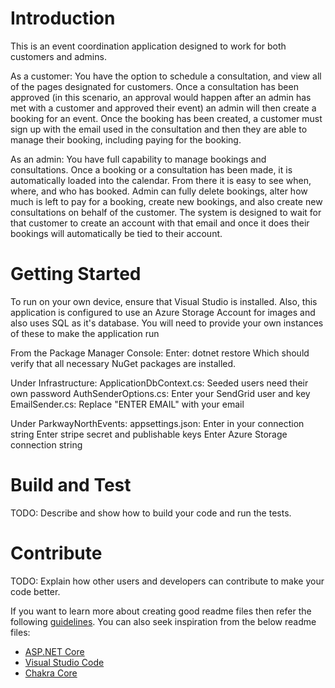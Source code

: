 # Introduction 
This is an event coordination application designed to work for both customers and admins. 

As a customer:
You have the option to schedule a consultation, and view all of the pages designated for customers.
Once a consultation has been approved (in this scenario, an approval would happen after an admin
has met with a customer and approved their event) an admin will then create a booking for an event.
Once the booking has been created, a customer must sign up with the email used in the consultation
and then they are able to manage their booking, including paying for the booking.

As an admin: 
You have full capability to manage bookings and consultations. Once a booking or a consultation
has been made, it is automatically loaded into the calendar. From there it is easy to see when, where, and who
has booked. Admin can fully delete bookings, alter how much is left to pay for a booking, create new bookings, 
and also create new consultations on behalf of the customer. The system is designed to wait for that customer to
create an account with that email and once it does their bookings will automatically be tied to their account. 

# Getting Started
To run on your own device, ensure that Visual Studio is installed. 
Also, this application is configured to use an Azure Storage Account for images
and also uses SQL as it's database. You will need to provide your own instances 
of these to make the application run

From the Package Manager Console:
Enter: 
  dotnet restore
Which should verify that all necessary NuGet packages are installed.

Under Infrastructure:
  ApplicationDbContext.cs:
    Seeded users need their own password
  AuthSenderOptions.cs:
    Enter your SendGrid user and key 
  EmailSender.cs:
    Replace "ENTER EMAIL" with your email 

Under ParkwayNorthEvents:
  appsettings.json:
    Enter in your connection string
    Enter stripe secret and publishable keys
    Enter Azure Storage connection string
    
    
    


# Build and Test
TODO: Describe and show how to build your code and run the tests. 

# Contribute
TODO: Explain how other users and developers can contribute to make your code better. 

If you want to learn more about creating good readme files then refer the following [guidelines](https://docs.microsoft.com/en-us/azure/devops/repos/git/create-a-readme?view=azure-devops). You can also seek inspiration from the below readme files:
- [ASP.NET Core](https://github.com/aspnet/Home)
- [Visual Studio Code](https://github.com/Microsoft/vscode)
- [Chakra Core](https://github.com/Microsoft/ChakraCore)
